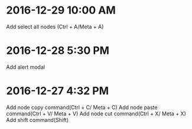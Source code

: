 # 2016-12-29 10:00 AM
Add select all nodes (Ctrl + A/Meta + A)

# 2016-12-28 5:30 PM
Add alert modal

# 2016-12-27 4:32 PM
Add node copy command(Ctrl + C/ Meta + C)
Add node paste command(Ctrl + V/ Meta + V)
Add node cut command(Ctrl + X/ Meta + X)
Add shift command(Shift)
